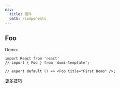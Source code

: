 ```yaml
---
nav:
  title: 组件
  path: /components
---
```


## Foo

Demo:

```tsx
import React from 'react'
// import { Foo } from 'dumi-template';

// export default () => <Foo title="First Demo" />;
```

[更多技巧](https://d.umijs.org/guide/demo-principle)

